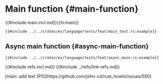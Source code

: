 # Main function {#main-function}

{{#include main.incl.md}}{{hi:main}}

```rust,editable
{{#include ../../crates/ex/language/tests/feat/main_test.rs:example}}
```

## Async main function {#async-main-function}

```rust,editable
{{#include ../../crates/ex/language/tests/feat/async_main.rs:example}}
```

{{#include refs.incl.md}}
{{#include ../refs/link-refs.md}}

<div class="hidden">
[main: add text (P1)](https://github.com/john-cd/rust_howto/issues/550)

</div>
